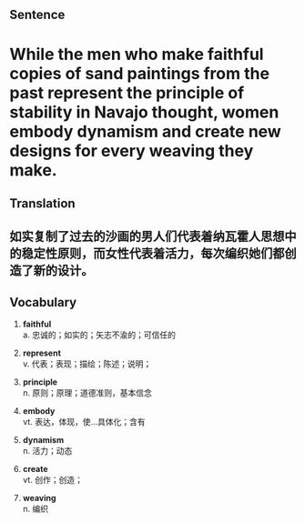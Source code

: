 ## Sentence

<h1>While the men who make faithful copies of sand paintings from the past represent the principle of stability in Navajo thought, women embody dynamism and create new designs for every weaving they make.</h1>

## Translation

<h2>如实复制了过去的沙画的男人们代表着纳瓦霍人思想中的稳定性原则，而女性代表着活力，每次编织她们都创造了新的设计。</h2>

## Vocabulary   

1. **faithful**      
a. 忠诚的；如实的；矢志不渝的；可信任的       

2. **represent**      
v. 代表；表现；描绘；陈述；说明；      

3. **principle**     
n. 原则；原理；道德准则，基本信念      

4. **embody**     
vt. 表达，体现，使...具体化；含有       

5. **dynamism**      
n. 活力；动态       

6. **create**      
vt. 创作；创造；     

7. **weaving**      
n. 编织     

